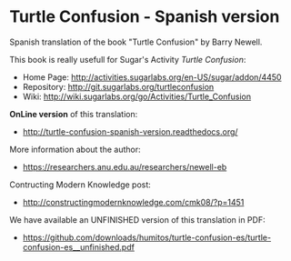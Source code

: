 Turtle Confusion - Spanish version
==================================

Spanish translation of the book "Turtle Confusion" by Barry Newell.

This book is really usefull for Sugar's Activity *Turtle Confusion*:

 * Home Page: http://activities.sugarlabs.org/en-US/sugar/addon/4450
 * Repository: http://git.sugarlabs.org/turtleconfusion
 * Wiki: http://wiki.sugarlabs.org/go/Activities/Turtle_Confusion

**OnLine version** of this translation: 
 * http://turtle-confusion-spanish-version.readthedocs.org/

More information about the author:
 * https://researchers.anu.edu.au/researchers/newell-eb

Contructing Modern Knowledge post:
 * http://constructingmodernknowledge.com/cmk08/?p=1451

We have available an UNFINISHED version of this translation in PDF:
 * https://github.com/downloads/humitos/turtle-confusion-es/turtle-confusion-es__unfinished.pdf